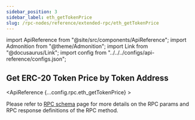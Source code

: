 ```yaml
---
sidebar_position: 3
sidebar_label: eth_getTokenPrice
slug: /rpc-nodes/reference/extended-rpc/eth_getTokenPrice
---
```


import ApiReference from "@site/src/components/ApiReference";
import Admonition from "@theme/Admonition";
import Link from "@docusaurus/Link";
import config from "../../../configs/api-reference/configs.json";

## Get ERC-20 Token Price by Token Address

<ApiReference {...config.rpc.eth_getTokenPrice} >
<Admonition type="info" title="Note">

<p>
Please refer to <a href="/rpc-nodes/reference/evm-rpc-schema">RPC schema</a> page for more details on the RPC params and RPC response definitions of the RPC method. 
</p>
</Admonition>
</ApiReference>
